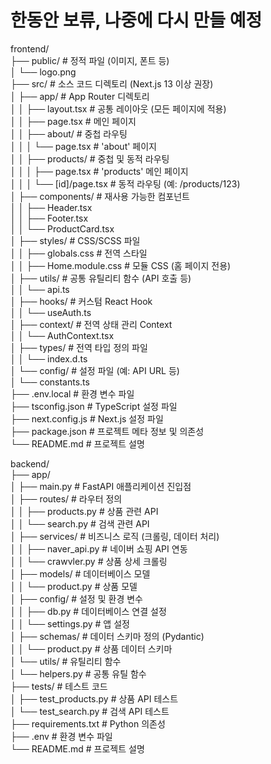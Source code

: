 # 한동안 보류, 나중에 다시 만들 예정


frontend/ <br>
├── public/             # 정적 파일 (이미지, 폰트 등)<br>
│   └── logo.png<br>
├── src/                # 소스 코드 디렉토리 (Next.js 13 이상 권장)<br>
│   ├── app/            # App Router 디렉토리<br>
│   │   ├── layout.tsx  # 공통 레이아웃 (모든 페이지에 적용)<br>
│   │   ├── page.tsx    # 메인 페이지<br>
│   │   ├── about/      # 중첩 라우팅<br>
│   │   │   └── page.tsx # 'about' 페이지<br>
│   │   ├── products/   # 중첩 및 동적 라우팅<br>
│   │   │   ├── page.tsx # 'products' 메인 페이지<br>
│   │   │   └── [id]/page.tsx # 동적 라우팅 (예: /products/123)<br>
│   ├── components/     # 재사용 가능한 컴포넌트<br>
│   │   ├── Header.tsx<br>
│   │   ├── Footer.tsx<br>
│   │   └── ProductCard.tsx<br>
│   ├── styles/         # CSS/SCSS 파일<br>
│   │   ├── globals.css # 전역 스타일<br>
│   │   ├── Home.module.css # 모듈 CSS (홈 페이지 전용)<br>
│   ├── utils/          # 공통 유틸리티 함수 (API 호출 등)<br>
│   │   └── api.ts<br>
│   ├── hooks/          # 커스텀 React Hook<br>
│   │   └── useAuth.ts<br>
│   ├── context/        # 전역 상태 관리 Context<br>
│   │   └── AuthContext.tsx<br>
│   ├── types/          # 전역 타입 정의 파일<br>
│   │   └── index.d.ts<br>
│   └── config/         # 설정 파일 (예: API URL 등)<br>
│       └── constants.ts<br>
├── .env.local          # 환경 변수 파일<br>
├── tsconfig.json       # TypeScript 설정 파일<br>
├── next.config.js      # Next.js 설정 파일<br>
├── package.json        # 프로젝트 메타 정보 및 의존성<br>
└── README.md           # 프로젝트 설명<br>


backend/<br>
├── app/<br>
│   ├── main.py            # FastAPI 애플리케이션 진입점<br>
│   ├── routes/            # 라우터 정의<br>
│   │   ├── products.py    # 상품 관련 API<br>
│   │   └── search.py      # 검색 관련 API<br>
│   ├── services/          # 비즈니스 로직 (크롤링, 데이터 처리)<br>
│   │   ├── naver_api.py   # 네이버 쇼핑 API 연동<br>
│   │   └── crawvler.py     # 상품 상세 크롤링<br>
│   ├── models/            # 데이터베이스 모델<br>
│   │   └── product.py     # 상품 모델<br>
│   ├── config/            # 설정 및 환경 변수<br>
│   │   ├── db.py          # 데이터베이스 연결 설정<br>
│   │   └── settings.py    # 앱 설정<br>
│   ├── schemas/           # 데이터 스키마 정의 (Pydantic)<br>
│   │   └── product.py     # 상품 데이터 스키마<br>
│   └── utils/             # 유틸리티 함수<br>
│       └── helpers.py     # 공통 유틸 함수<br>
├── tests/                 # 테스트 코드<br>
│   ├── test_products.py   # 상품 API 테스트<br>
│   └── test_search.py     # 검색 API 테스트<br>
├── requirements.txt       # Python 의존성<br>
├── .env                   # 환경 변수 파일<br>
└── README.md              # 프로젝트 설명<br>
